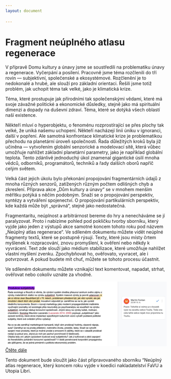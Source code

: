 ```yaml
---
layout: document

---
```

# Fragment neúplného atlasu regenerace

V přípravě Domu kultury a únavy jsme se soustředili na problematiku únavy a regenerace. Vyčerpání a posílení. Pracovně jsme téma rozčlenili do tří rovin — subjektivní, společenské a ekosystémové. Rozčlenění je to nedokonalé a hrubé, ale slouží pro základní orientaci. Řešili jsme totiž problém, jak uchopit téma tak velké, jako je klimatická krize.

Téma, které prostupuje jak přírodními tak společenskými vědami, které má svoje závažné politické a ekonomické důsledky, stejně jako má spirituální dimenzi a dopady na duševní zdraví. Téma, které se dotýká všech oblastí naší existence.

Někteří mluví o hyperobjektu, o fenoménu rozprostírající se přes plochy tak velké, že uniká našemu uchopení. Někteří nacházejí linii úniku v ignoranci, další v popření. Ale samotná konfrontace klimatické krize je problematikou přechodu na planetární úroveň společnosti. Řada důležitých kroků byla již učiněna — vytvořením globální senzorické a modelovací sítě, která vůbec umožňuje nahlížet základní planetární parametry, jako je například globální teplota. Tento zdánlivě jednoduchý úkol znamenal gigantické úsilí mnoha vědců, odborníků, programátorů, techniků a řady dalších oborů napříč celým světem.

Velká část jejich úkolu bylo překonání propojování fragmentárních údajů z mnoha různých senzorů, zatížených různým počtem odlišných chyb a zkreslení. Příprava akce „Dům kultury a únavy“ se v mnohem menším měřítku potýká s něčím podobným. Snaží se o propojování perspektiv, syntézy a vytváření spojenectví. O propojování partikulárních perspektiv, kde každá může být „správná“, stejně jako nedostatečná.

Fragmentaritu, neúplnost a arbitrárnost bereme do hry a nenecháváme se jí paralyzovat. Proto i nabízíme pohled pod pokličku tvorby sborníku, který vyjde jako jeden z výstupů akce samotné koncem tohoto roku pod názvem „Neúplný atlas regenerace“. Ve sdíleném dokumentu můžete vidět neúplné fragmenty textů, které se postupně rýsují. Texty, které jsou místy črtem myšlenek k rozpracování, znovu promyšlení, k ověření nebo někdy k vyvrácení. Text zde slouží jako médium stabilizace, které umožňuje nahlížet vlastní myšlení zvenku. Zpochybňovat ho, ověřovato, vyvracet, ale i potvrzovat. A pokud budete mít chuť, můžete se tohoto procesu účastnit.

Ve sdíleném dokumentu můžete vznikající text komentovat, napadat, strhat, ověřovat nebo cokoliv uznáte za vhodné.

<a href="https://docs.google.com/document/d/1ICiBES4IwqPBZYVKaBuA9n0fBu0yDRugCz5QH5hkaA0/edit?usp=sharing">
<img class="rounded-lg border-2 border-blue-500" src="/assets/google.jpg" alt="google">
</a>

<div class="flex flex-center">
<a
class="
text-xl
lg:text-xl
py-2
px-3
lg:px-10
mt-10
text-center
rounded-lg
transition
inline-block
mx-auto
"
href="https://docs.google.com/document/d/1ICiBES4IwqPBZYVKaBuA9n0fBu0yDRugCz5QH5hkaA0/edit?usp=sharing"
>
Čtěte dále
</a>
</div>

Tento dokument bude sloužit jako část připravovaného sborníku “Neúplný atlas regenerace, který koncem roku vyjde v koedici nakladatelství FaVU a Utopia Libri.
